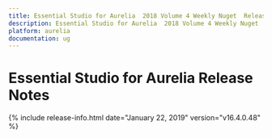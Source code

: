 ```yaml
---
title: Essential Studio for Aurelia  2018 Volume 4 Weekly Nuget  Release Notes  
description: Essential Studio for Aurelia  2018 Volume 4 Weekly Nuget  Release Notes  
platform: aurelia
documentation: ug
---
```


# Essential Studio for Aurelia  Release Notes  

{% include release-info.html date="January 22, 2019"  version="v16.4.0.48" %} 






